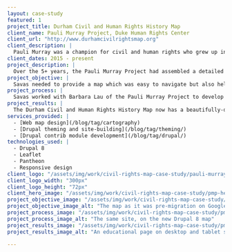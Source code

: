 ```yaml
---
layout: case-study
featured: 1
project_title: Durham Civil and Human Rights History Map
client_name: Pauli Murray Project, Duke Human Rights Center
client_url: "http://www.durhamcivilrightsmap.org"
client_description: |
  Pauli Murray was a champion for civil and human rights who grew up in Durham. Her insights and vision continue to resonate powerfully in our times. To build a better Durham the Pauli Murray Project engages a diversity of residents to lift up the vision and legacy of activist, scholar, feminist, poet, and priest Pauli Murray in order to tackle enduring inequities and injustice in our community.
client_dates: 2015 - present
project_description: |
  Over the 5+ years, the Pauli Murray Project had assembled a detailed map telling about Durham's Civil and Human Rights history. But their data was locked in a proprietary Google Map, where an API update broke much of their content and left the map difficult to use. Savas worked with the Pauli Murray Project to create a fresh, responsive and clean design to showcase the rich detail of these important stories.
project_objective: |
  Savas needed to provide a map which was easy to navigate but also held detailed content for each point, spanning text write-ups, photos, and audio documentary pieces. We also wanted to create a structure that would make it easy for future Duke students working with the Center to add content to the map.
project_process: |
  Savas worked with Barbara Lau of the Pauli Murray Project to develop wireframes for the new site, and built out a custom Drupal 8 theme incorporating maps both on the front page and on individual site pages. We hosted code sprints to get the [Views GeoJSON](https://www.drupal.org/project/views_geojson) module ported to Drupal 8, and even worked on updating Durham's neighborhood descriptions in OpenStreetMap so that historically African-American neighborhoods would show up on the [CartoDB basemap](https://cartodb.com/location-data-services/basemaps/) for the new site and elsewhere.
project_results: |
  The Durham Civil and Human Rights History Map now has a beautifully-designed, and responsive, online home, which visitors and native Durhamites alike can use to tour the city. Savas has also written a [number](/2015/06/10/d8-theming-basics.html) [of](/2015/07/06/map-in-drupal-8.html) [highly-viewed](/2015/05/18/mapping-geojson.html) [blog](/2015/09/03/sassy-drupal-theming-part-3.html) [posts](/2015/11/05/drupal-web-mapping.html) documenting what we've learned about Drupal 8 theming and mapping from the project.
services_provided: |
  - [Web map design](/blog/tag/cartography)
  - [Drupal theming and site-building](/blog/tag/theming/)
  - [Drupal contrib module development](/blog/tag/drupal/)
technologies_used: |
  - Drupal 8
  - Leaflet
  - Pantheon
  - Responsive design
client_logo: "/assets/img/work/civil-rights-map-case-study/pauli-murray-logo.png"
client_logo_width: "300px"
client_logo_height: "72px"
client_hero_image: "/assets/img/work/civil-rights-map-case-study/pmp-hero.png"
project_objective_image: "/assets/img/work/civil-rights-map-case-study/pmp-objective.png"
project_objective_image_alt: "The map as it was pre-migration on Google Maps"
project_process_image: "/assets/img/work/civil-rights-map-case-study/pmp-process.png"
project_process_image_alt: "The same site, on the new Drupal 8 map"
project_results_image: "/assets/img/work/civil-rights-map-case-study/pmp-results.png"
project_results_image_alt: "An educational page on desktop and tablet screens"

---
```

